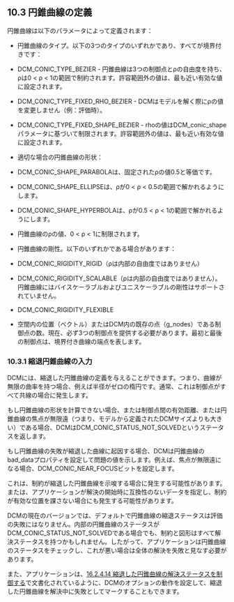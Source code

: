 ## 10.3 円錐曲線の定義

円錐曲線は以下のパラメータによって定義されます：

- 円錐曲線のタイプ。以下の3つのタイプのいずれかであり、すべてが境界付きです：

- DCM\_CONIC\_TYPE\_BEZIER - 円錐曲線は3つの制御点とρの自由度を持ち、ρは0 < ρ < 1の範囲で制約されます。許容範囲外の値は、最も近い有効な値に設定されます。
- DCM\_CONIC\_TYPE\_FIXED\_RHO\_BEZIER - DCMはモデルを解く際にρの値を変更しません（例：評価時）。
- DCM\_CONIC\_TYPE\_FIXED\_SHAPE\_BEZIER - rhoの値はDCM\_conic\_shapeパラメータに基づいて制限されます。許容範囲外の値は、最も近い有効な値に設定されます。

- 適切な場合の円錐曲線の形状：

- DCM\_CONIC\_SHAPE\_PARABOLAは、固定されたρの値0.5と等価です。
- DCM\_CONIC\_SHAPE\_ELLIPSEは、ρが0 < ρ < 0.5の範囲で解かれるようにします。
- DCM\_CONIC\_SHAPE\_HYPERBOLAは、ρが0.5 < ρ < 1の範囲で解かれるようにします。

- 円錐曲線のρの値、0 < ρ < 1に制限されます。
- 円錐曲線の剛性。以下のいずれかである場合があります：

- DCM\_CONIC\_RIGIDITY\_RIGID（ρは内部の自由度ではありません）
- DCM\_CONIC\_RIGIDITY\_SCALABLE（ρは内部の自由度ではありません）。円錐曲線にはバイスケーラブルおよびユニスケーラブルの剛性はサポートされていません。
- DCM\_CONIC\_RIGIDITY\_FLEXIBLE

- 空間内の位置（ベクトル）またはDCM内の既存の点（g\_nodes）である制御点の数。現在、必ず3つの制御点を提供する必要があります。最初と最後の制御点は、境界付き曲線の端点を表します。

### 10.3.1 縮退円錐曲線の入力

DCMには、縮退した円錐曲線の定義を与えることができます。つまり、曲線が無限の曲率を持つ場合、例えば半径がゼロの楕円です。通常、これは制御点がすべて共線の場合に発生します。

もし円錐曲線の形状を計算できない場合、または制御点間の有効距離、または円錐曲線の焦点が無限遠（つまり、モデルから定義されたDCMサイズよりも大きい）である場合、DCMはDCM\_CONIC\_STATUS\_NOT\_SOLVEDというステータスを返します。

もし円錐曲線の失敗が縮退した曲線に起因する場合、DCMは円錐曲線のbad\_dataプロパティを設定して問題の値を示します。例えば、焦点が無限遠になる場合、DCM\_CONIC\_NEAR\_FOCUSビットを設定します。

これは、制約が縮退した円錐曲線を示唆する場合に発生する可能性があります。または、アプリケーションが解決の開始時に互換性のないデータを指定し、制約が有効な位置を課さない場合にも発生する可能性があります。

DCMの現在のバージョンでは、デフォルトで円錐曲線の縮退ステータスは評価の失敗にはなりません。内部の円錐曲線のステータスがDCM\_CONIC\_STATUS\_NOT\_SOLVEDである場合でも、制約と図形はすべて解決ステータスを持つかもしれません。したがって、アプリケーションは円錐曲線のステータスをチェックし、これが悪い場合は全体の解決を失敗と見なす必要があります。

また、アプリケーションは、[16.2.4.14 縮退した円錐曲線の解決ステータスを制御する](16.2._Configure_global_DCM_behaviour.md)で文書化されているように、DCMのオプションの動作を設定して、縮退した円錐曲線を解決中に失敗としてマークすることもできます。
